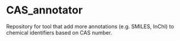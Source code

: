 # CAS_annotator
Repository for tool that add more annotations (e.g. SMILES, InChI) to chemical identifiers based on CAS number.
